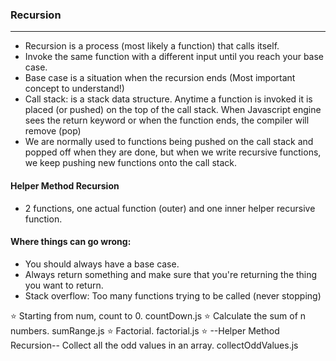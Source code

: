 ### Recursion
---
- Recursion is a process (most likely a function) that calls itself.
- Invoke the same function with a different input until you reach your base case.
- Base case is a situation when the recursion ends (Most important concept to understand!)
- Call stack: is a stack data structure. Anytime a function is invoked it is placed (or pushed) on the top of the call stack. When Javascript engine sees the return keyword or when the function ends, the compiler will remove (pop)
- We are normally used to functions being pushed on the call stack and popped off when they are done, but when we write recursive functions, we keep pushing new functions onto the call stack.

#### Helper Method Recursion
- 2 functions, one actual function (outer) and one inner helper recursive function.


#### Where things can go wrong:
- You should always have a base case. 
- Always return something and make sure that you're returning the thing you want to return.
- Stack overflow: Too many functions trying to be called (never stopping)

:star: Starting from num, count to 0. countDown.js
:star: Calculate the sum of n numbers. sumRange.js
:star: Factorial. factorial.js
:star: --Helper Method Recursion-- Collect all the odd values in an array. collectOddValues.js